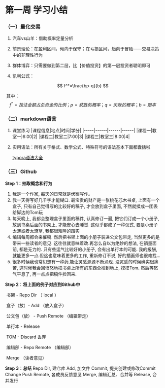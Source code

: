 # 第一周 学习小结
### （一）量化交易
1. 汽车vs山羊：借助概率定量分析

2. 前景理论：在盈利区间，倾向于保守；在亏损区间，趋向于冒险——交易决策中的非理性行为
   
3. 群体博弈：只需要做到第二层，比【价值投资】的第一层投资者聪明即可

4. 凯利公式：

$$
f^*=\frac{bp-q}{b}
$$

​		其中：
$$
f^*=投注金额占总资金的比例；
p=获胜的概率；
q=失败的概率；
b=赔率
$$



### （二）markdown语言
1. 课堂练习
	|课程信息|地点|时间|学分|
	|-----|------|------|------|
	|课程一|教室一|6:00|2|
	|课程二|教室二|7:00|3|
	|课程三|教室三|8:00|4|

2. 实用语法：所有关于格式、数学公式、特殊符号的语法基本下面都囊括啦

   [typora语法大全](https://blog.csdn.net/mollen/article/details/84110708)

### （三）Github
**Step 1：抽取概念和行为**
1. 我是一个作家, 每天的日常就是伏案写作。
2. 我一天得写好几千字才能糊口. 最宝贵的财产是一张桃花芯木书桌, 上面有一个盒子, 只有自己觉得写的比较好的稿子, 才会放到盒子里面, 不然就揉成一团丢给脚边的Tom玩
3. 每天晚上, 我都会整理盒子里面的稿件, 认真修订一遍, 把它们订成一个小册子, 放到书桌后面的书架上, 才能安心去睡觉. 这似乎都成了一种仪式, 要是小册子太薄或者太潦草, 我都很难睡的踏实
4. 编辑每周都会来催稿. 然后把书架上面的小册子装进公文包带走, 当然更多的是带来一些读者的意见. 这往往就意味着改.再怎么自以为绝妙的想法, 在销量面前, 都是无力的. 只有些运气比较好的小册子, 会有出单行本的可能. 我的报酬, 就能更多一点.但这也意味着更多的工作, 重新修订不说, 好的插画师也很难找…
5. 很多时候我也常幻想有一种药,能让灵感源源不断涌现. 没灵感的时候确实很痛苦, 这时候我会回愤怒地把书桌上所有的东西全推到地上, 摸摸Tom. 然后等怒气平息了, 再一点点把稿件捡回来.

**Step 2：将上面的例子对应到Github中**

​	书架 - Repo Dir （ local ）

​	盒子（放）- Add （放入盒子）

​	公文包（放） - Push Remote （编辑带走）

​	单行本 - Release

​	TOM - Discard 丢弃

​	编辑部 - Repo Remote （编辑部）

​	Merge （读者意见）

**Step 3：总结**
	Repo Dir, 建仓库
	Add, 加文件
	Commit, 提交创建或修改Commit Change
	Push Remote, 各成员反馈意见
	Merge, 编辑汇总、合并等
	Release, 合并发行